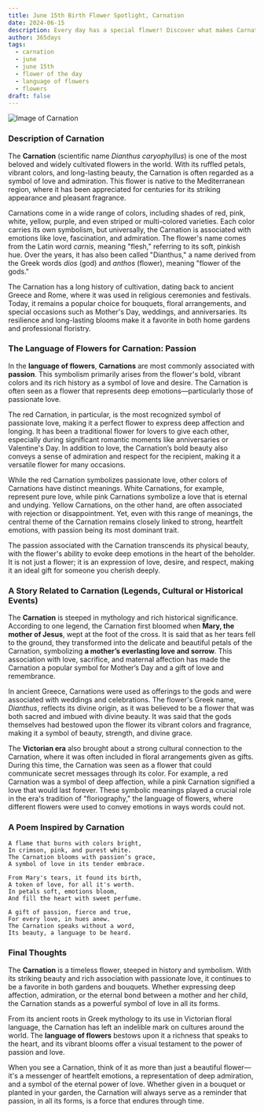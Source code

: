 ```yaml
---
title: June 15th Birth Flower Spotlight, Carnation
date: 2024-06-15
description: Every day has a special flower! Discover what makes Carnation unique as today’s birth flower and its symbolic meaning.
author: 365days
tags:
  - carnation
  - june
  - june 15th
  - flower of the day
  - language of flowers
  - flowers
draft: false
---
```


![Image of Carnation](https://cdn.pixabay.com/photo/2023/01/06/21/34/carnation-7702161_1280.jpg#center)


### Description of Carnation

The **Carnation** (scientific name _Dianthus caryophyllus_) is one of the most beloved and widely cultivated flowers in the world. With its ruffled petals, vibrant colors, and long-lasting beauty, the Carnation is often regarded as a symbol of love and admiration. This flower is native to the Mediterranean region, where it has been appreciated for centuries for its striking appearance and pleasant fragrance.

Carnations come in a wide range of colors, including shades of red, pink, white, yellow, purple, and even striped or multi-colored varieties. Each color carries its own symbolism, but universally, the Carnation is associated with emotions like love, fascination, and admiration. The flower's name comes from the Latin word _carnis_, meaning "flesh," referring to its soft, pinkish hue. Over the years, it has also been called "Dianthus," a name derived from the Greek words _dios_ (god) and _anthos_ (flower), meaning "flower of the gods."

The Carnation has a long history of cultivation, dating back to ancient Greece and Rome, where it was used in religious ceremonies and festivals. Today, it remains a popular choice for bouquets, floral arrangements, and special occasions such as Mother's Day, weddings, and anniversaries. Its resilience and long-lasting blooms make it a favorite in both home gardens and professional floristry.

### The Language of Flowers for Carnation: Passion

In the **language of flowers**, **Carnations** are most commonly associated with **passion**. This symbolism primarily arises from the flower's bold, vibrant colors and its rich history as a symbol of love and desire. The Carnation is often seen as a flower that represents deep emotions—particularly those of passionate love.

The red Carnation, in particular, is the most recognized symbol of passionate love, making it a perfect flower to express deep affection and longing. It has been a traditional flower for lovers to give each other, especially during significant romantic moments like anniversaries or Valentine's Day. In addition to love, the Carnation’s bold beauty also conveys a sense of admiration and respect for the recipient, making it a versatile flower for many occasions.

While the red Carnation symbolizes passionate love, other colors of Carnations have distinct meanings. White Carnations, for example, represent pure love, while pink Carnations symbolize a love that is eternal and undying. Yellow Carnations, on the other hand, are often associated with rejection or disappointment. Yet, even with this range of meanings, the central theme of the Carnation remains closely linked to strong, heartfelt emotions, with passion being its most dominant trait.

The passion associated with the Carnation transcends its physical beauty, with the flower's ability to evoke deep emotions in the heart of the beholder. It is not just a flower; it is an expression of love, desire, and respect, making it an ideal gift for someone you cherish deeply.

### A Story Related to Carnation (Legends, Cultural or Historical Events)

The **Carnation** is steeped in mythology and rich historical significance. According to one legend, the Carnation first bloomed when **Mary, the mother of Jesus**, wept at the foot of the cross. It is said that as her tears fell to the ground, they transformed into the delicate and beautiful petals of the Carnation, symbolizing **a mother’s everlasting love and sorrow**. This association with love, sacrifice, and maternal affection has made the Carnation a popular symbol for Mother’s Day and a gift of love and remembrance.

In ancient Greece, Carnations were used as offerings to the gods and were associated with weddings and celebrations. The flower's Greek name, _Dianthus_, reflects its divine origin, as it was believed to be a flower that was both sacred and imbued with divine beauty. It was said that the gods themselves had bestowed upon the flower its vibrant colors and fragrance, making it a symbol of beauty, strength, and divine grace.

The **Victorian era** also brought about a strong cultural connection to the Carnation, where it was often included in floral arrangements given as gifts. During this time, the Carnation was seen as a flower that could communicate secret messages through its color. For example, a red Carnation was a symbol of deep affection, while a pink Carnation signified a love that would last forever. These symbolic meanings played a crucial role in the era's tradition of "floriography," the language of flowers, where different flowers were used to convey emotions in ways words could not.

### A Poem Inspired by Carnation

```
A flame that burns with colors bright,  
In crimson, pink, and purest white.  
The Carnation blooms with passion’s grace,  
A symbol of love in its tender embrace.  

From Mary's tears, it found its birth,  
A token of love, for all it's worth.  
In petals soft, emotions bloom,  
And fill the heart with sweet perfume.  

A gift of passion, fierce and true,  
For every love, in hues anew.  
The Carnation speaks without a word,  
Its beauty, a language to be heard.  
```

### Final Thoughts

The **Carnation** is a timeless flower, steeped in history and symbolism. With its striking beauty and rich association with passionate love, it continues to be a favorite in both gardens and bouquets. Whether expressing deep affection, admiration, or the eternal bond between a mother and her child, the Carnation stands as a powerful symbol of love in all its forms.

From its ancient roots in Greek mythology to its use in Victorian floral language, the Carnation has left an indelible mark on cultures around the world. The **language of flowers** bestows upon it a richness that speaks to the heart, and its vibrant blooms offer a visual testament to the power of passion and love.

When you see a Carnation, think of it as more than just a beautiful flower—it's a messenger of heartfelt emotions, a representation of deep admiration, and a symbol of the eternal power of love. Whether given in a bouquet or planted in your garden, the Carnation will always serve as a reminder that passion, in all its forms, is a force that endures through time.